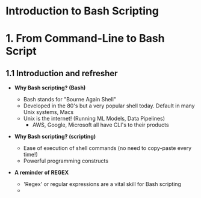 Introduction to Bash Scripting
================================

# 1. From Command-Line to Bash Script

## 1.1 Introduction and refresher

* **Why Bash scripting? (Bash)**

  * Bash stands for "Bourne Again Shell" 
  * Developed in the 80's but a very popular shell today. Default in many Unix systems, Macs
  * Unix is the internet! (Running ML Models, Data Pipelines)
    * AWS, Google, Microsoft all have CLI's to their products

* **Why Bash scripting? (scripting)**
  * Ease of execution of shell commands (no need to copy-paste every time!)
  * Powerful programming constructs

* **A reminder of REGEX**

  * 'Regex' or regular expressions are a vital skill for Bash scripting
  * 

























